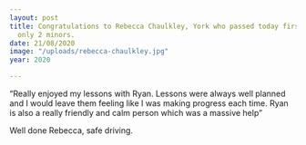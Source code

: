 ```yaml
---
layout: post
title: Congratulations to Rebecca Chaulkley, York who passed today first time with
  only 2 minors.
date: 21/08/2020
image: "/uploads/rebecca-chaulkley.jpg"
year: 2020

---
```

“Really enjoyed my lessons with Ryan. Lessons were always well planned and I would leave them feeling like I was making progress each time. Ryan is also a really friendly and calm person which was a massive help”

Well done Rebecca, safe driving.